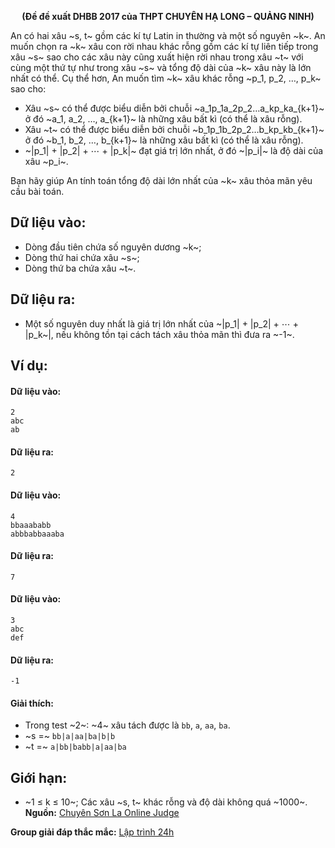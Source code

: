 **<center>(Đề đề xuất DHBB 2017 của THPT CHUYÊN HẠ LONG – QUẢNG NINH)</center>**

An có hai xâu ~s, t~ gồm các kí tự Latin in thường và một số nguyên ~k~. An muốn chọn ra ~k~ xâu con rời nhau khác rỗng gồm các kí tự liên tiếp trong xâu ~s~ sao cho các xâu này cũng xuất hiện rời nhau trong xâu ~t~ với cùng một thứ tự như trong xâu ~s~ và tổng độ dài của ~k~ xâu này là lớn nhất có thể. Cụ thể hơn, An muốn tìm ~k~ xâu khác rỗng ~p_1, p_2, …, p_k~ sao cho:
- Xâu ~s~ có thể được biểu diễn bởi chuỗi ~a_1p_1a_2p_2…a_kp_ka_{k+1}~ ở đó ~a_1, a_2, …, a_{k+1}~ là những xâu bất kì (có thể là xâu rỗng).
- Xâu ~t~ có thể được biểu diễn bởi chuỗi ~b_1p_1b_2p_2…b_kp_kb_{k+1}~ ở đó ~b_1, b_2, …, b_{k+1}~ là những xâu bất kì (có thể là xâu rỗng).
- ~|p_1| + |p_2| + ⋯ + |p_k|~ đạt giá trị lớn nhất, ở đó ~|p_i|~ là độ dài của xâu ~p_i~.

Bạn hãy giúp An tính toán tổng độ dài lớn nhất của ~k~ xâu thỏa mãn yêu cầu bài toán.

## Dữ liệu vào:
- Dòng đầu tiên chứa số nguyên dương ~k~;
- Dòng thứ hai chứa xâu ~s~;
- Dòng thứ ba chứa xâu ~t~.

## Dữ liệu ra:
- Một số nguyên duy nhất là giá trị lớn nhất của ~|p_1| + |p_2| + ⋯ + |p_k~|, nếu không tồn tại cách tách xâu thỏa mãn thì đưa ra ~-1~.

## Ví dụ:
#### Dữ liệu vào:
```
2
abc
ab
```

#### Dữ liệu ra:
```
2
```

#### Dữ liệu vào:
```
4
bbaaababb
abbbabbaaaba
```

#### Dữ liệu ra:
```
7
```

#### Dữ liệu vào:
```
3
abc
def
```

#### Dữ liệu ra:
```
-1
```

#### Giải thích:
- Trong test ~2~: ~4~ xâu tách được là `bb`, `a`, `aa`, `ba`.
- ~s =~ `bb|a|aa|ba|b|b`
- ~t =~ `a|bb|babb|a|aa|ba`

## Giới hạn:
- ~1 ≤ k ≤ 10~; Các xâu ~s, t~ khác rỗng và độ dài không quá ~1000~.
**Nguồn:** [Chuyên Sơn La Online Judge](http://csloj.ddns.net/)

**Group giải đáp thắc mắc:** [Lập trình 24h](https://www.facebook.com/groups/1386904321519984)